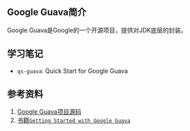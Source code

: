 ## Google Guava简介
Google Guava是Google的一个开源项目，提供对JDK底层的封装。

## 学习笔记
 * `qs-guava`: Quick Start for Google Guava

## 参考资料

1. [Google Guava项目源码](https://github.com/google/guava)
2. [书籍`Getting Started with Google Guava`](https://www.packtpub.com/application-development/getting-started-google-guava)

